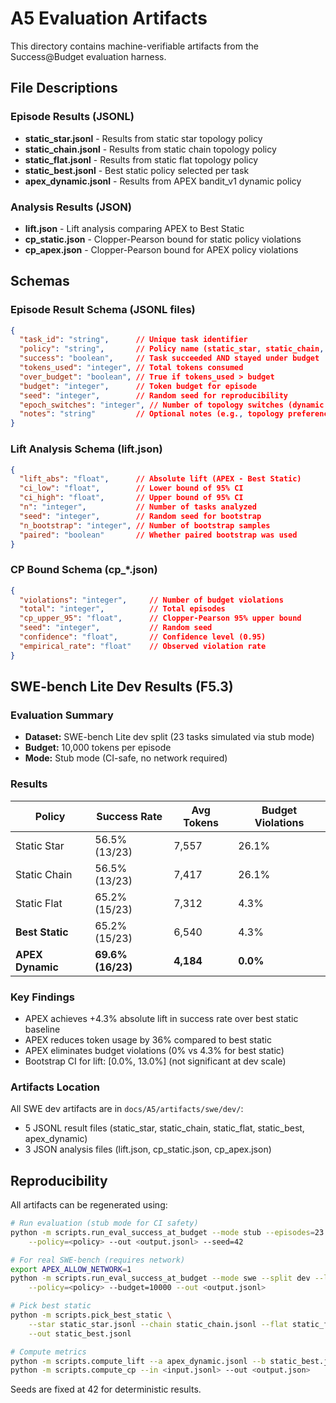 # A5 Evaluation Artifacts

This directory contains machine-verifiable artifacts from the Success@Budget evaluation harness.

## File Descriptions

### Episode Results (JSONL)

- **static_star.jsonl** - Results from static star topology policy
- **static_chain.jsonl** - Results from static chain topology policy  
- **static_flat.jsonl** - Results from static flat topology policy
- **static_best.jsonl** - Best static policy selected per task
- **apex_dynamic.jsonl** - Results from APEX bandit_v1 dynamic policy

### Analysis Results (JSON)

- **lift.json** - Lift analysis comparing APEX to Best Static
- **cp_static.json** - Clopper-Pearson bound for static policy violations
- **cp_apex.json** - Clopper-Pearson bound for APEX policy violations

## Schemas

### Episode Result Schema (JSONL files)
```json
{
  "task_id": "string",      // Unique task identifier
  "policy": "string",       // Policy name (static_star, static_chain, static_flat, bandit_v1, static_best)
  "success": "boolean",     // Task succeeded AND stayed under budget
  "tokens_used": "integer", // Total tokens consumed
  "over_budget": "boolean", // True if tokens_used > budget
  "budget": "integer",      // Token budget for episode
  "seed": "integer",        // Random seed for reproducibility
  "epoch_switches": "integer", // Number of topology switches (dynamic only)
  "notes": "string"         // Optional notes (e.g., topology preference)
}
```

### Lift Analysis Schema (lift.json)
```json
{
  "lift_abs": "float",      // Absolute lift (APEX - Best Static)
  "ci_low": "float",        // Lower bound of 95% CI
  "ci_high": "float",       // Upper bound of 95% CI
  "n": "integer",           // Number of tasks analyzed
  "seed": "integer",        // Random seed for bootstrap
  "n_bootstrap": "integer", // Number of bootstrap samples
  "paired": "boolean"       // Whether paired bootstrap was used
}
```

### CP Bound Schema (cp_*.json)
```json
{
  "violations": "integer",     // Number of budget violations
  "total": "integer",          // Total episodes
  "cp_upper_95": "float",      // Clopper-Pearson 95% upper bound
  "seed": "integer",           // Random seed
  "confidence": "float",       // Confidence level (0.95)
  "empirical_rate": "float"    // Observed violation rate
}
```

## SWE-bench Lite Dev Results (F5.3)

### Evaluation Summary
- **Dataset:** SWE-bench Lite dev split (23 tasks simulated via stub mode)
- **Budget:** 10,000 tokens per episode
- **Mode:** Stub mode (CI-safe, no network required)

### Results

| Policy | Success Rate | Avg Tokens | Budget Violations |
|--------|-------------|------------|-------------------|
| Static Star | 56.5% (13/23) | 7,557 | 26.1% |
| Static Chain | 56.5% (13/23) | 7,417 | 26.1% |
| Static Flat | 65.2% (15/23) | 7,312 | 4.3% |
| **Best Static** | 65.2% (15/23) | 6,540 | 4.3% |
| **APEX Dynamic** | **69.6% (16/23)** | **4,184** | **0.0%** |

### Key Findings
- APEX achieves +4.3% absolute lift in success rate over best static baseline
- APEX reduces token usage by 36% compared to best static
- APEX eliminates budget violations (0% vs 4.3% for best static)
- Bootstrap CI for lift: [0.0%, 13.0%] (not significant at dev scale)

### Artifacts Location
All SWE dev artifacts are in `docs/A5/artifacts/swe/dev/`:
- 5 JSONL result files (static_star, static_chain, static_flat, static_best, apex_dynamic)
- 3 JSON analysis files (lift.json, cp_static.json, cp_apex.json)

## Reproducibility

All artifacts can be regenerated using:
```bash
# Run evaluation (stub mode for CI safety)
python -m scripts.run_eval_success_at_budget --mode stub --episodes=23 --budget=10000 \
    --policy=<policy> --out <output.jsonl> --seed=42

# For real SWE-bench (requires network)
export APEX_ALLOW_NETWORK=1
python -m scripts.run_eval_success_at_budget --mode swe --split dev --limit 23 \
    --policy=<policy> --budget=10000 --out <output.jsonl>

# Pick best static
python -m scripts.pick_best_static \
    --star static_star.jsonl --chain static_chain.jsonl --flat static_flat.jsonl \
    --out static_best.jsonl

# Compute metrics
python -m scripts.compute_lift --a apex_dynamic.jsonl --b static_best.jsonl --paired --out lift.json
python -m scripts.compute_cp --in <input.jsonl> --out <output.json>
```

Seeds are fixed at 42 for deterministic results.